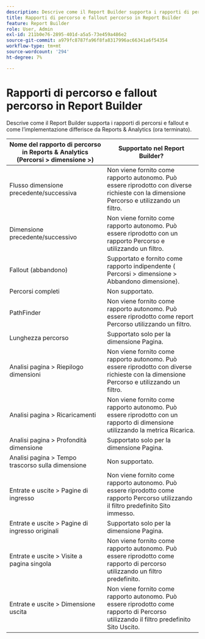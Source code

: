 ```yaml
---
description: Descrive come il Report Builder supporta i rapporti di percorsi e fallout e come l’implementazione differisce da Reports & Analytics.
title: Rapporti di percorso e fallout percorso in Report Builder
feature: Report Builder
role: User, Admin
exl-id: 211b0e76-2895-401d-a5a5-73e459a486e2
source-git-commit: a979fc8787fa96f8fa8317996ac66341a6f54354
workflow-type: tm+mt
source-wordcount: '294'
ht-degree: 7%

---
```


# Rapporti di percorso e fallout percorso in Report Builder

Descrive come il Report Builder supporta i rapporti di percorsi e fallout e come l’implementazione differisce da Reports &amp; Analytics (ora terminato).

| Nome del rapporto di percorso in Reports &amp; Analytics (Percorsi > dimensione >) | Supportato nel Report Builder? |
|--- |--- |
| Flusso dimensione precedente/successiva | Non viene fornito come rapporto autonomo. Può essere riprodotto con diverse richieste con la dimensione Percorso e utilizzando un filtro. |
| Dimensione precedente/successivo | Non viene fornito come rapporto autonomo. Può essere riprodotto con un rapporto Percorso e utilizzando un filtro. |
| Fallout (abbandono) | Supportato e fornito come rapporto indipendente ( Percorsi > dimensione > Abbandono dimensione). |
| Percorsi completi | Non supportato. |
| PathFinder | Non viene fornito come rapporto autonomo. Può essere riprodotto come report Percorso utilizzando un filtro. |
| Lunghezza percorso | Supportato solo per la dimensione Pagina. |
| Analisi pagina > Riepilogo dimensioni | Non viene fornito come rapporto autonomo. Può essere riprodotto con diverse richieste con la dimensione Percorso e utilizzando un filtro. |
| Analisi pagina > Ricaricamenti | Non viene fornito come rapporto autonomo. Può essere riprodotto con un rapporto di dimensione utilizzando la metrica Ricarica. |
| Analisi pagina > Profondità dimensione | Supportato solo per la dimensione Pagina. |
| Analisi pagina > Tempo trascorso sulla dimensione | Non supportato. |
| Entrate e uscite > Pagine di ingresso | Non viene fornito come rapporto autonomo. Può essere riprodotto come rapporto Percorso utilizzando il filtro predefinito Sito immesso. |
| Entrate e uscite > Pagine di ingresso originali | Supportato solo per la dimensione Pagina. |
| Entrate e uscite > Visite a pagina singola | Non viene fornito come rapporto autonomo. Può essere riprodotto come rapporto di percorso utilizzando un filtro predefinito. |
| Entrate e uscite > Dimensione uscita | Non viene fornito come rapporto autonomo. Può essere riprodotto come rapporto di Percorso utilizzando il filtro predefinito Sito Uscito. |
